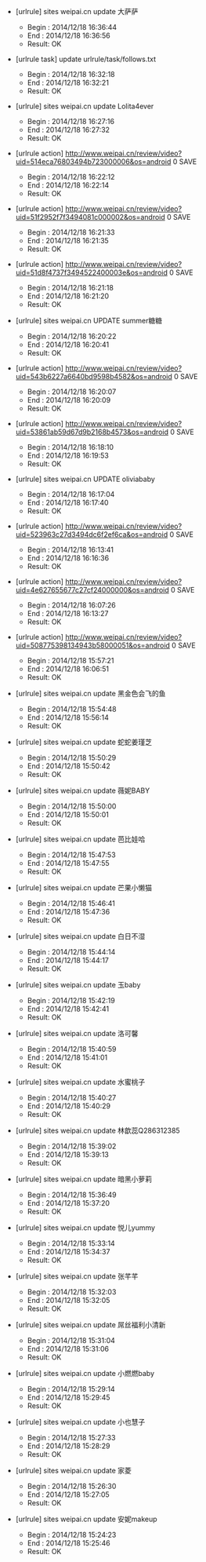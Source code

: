 * [urlrule] sites weipai.cn update 大萨萨

    * Begin : 2014/12/18 16:36:44
    * End   : 2014/12/18 16:36:56
    * Result: OK

* [urlrule task] update urlrule/task/follows.txt

    * Begin : 2014/12/18 16:32:18
    * End   : 2014/12/18 16:32:21
    * Result: OK

* [urlrule] sites weipai.cn update Lolita4ever

    * Begin : 2014/12/18 16:27:16
    * End   : 2014/12/18 16:27:32
    * Result: OK

* [urlrule action] http://www.weipai.cn/review/video?uid=514eca76803494b723000006&os=android 0 SAVE

    * Begin : 2014/12/18 16:22:12
    * End   : 2014/12/18 16:22:14
    * Result: OK

* [urlrule action] http://www.weipai.cn/review/video?uid=51f2952f7f3494081c000002&os=android 0 SAVE

    * Begin : 2014/12/18 16:21:33
    * End   : 2014/12/18 16:21:35
    * Result: OK

* [urlrule action] http://www.weipai.cn/review/video?uid=51d8f4737f3494522400003e&os=android 0 SAVE

    * Begin : 2014/12/18 16:21:18
    * End   : 2014/12/18 16:21:20
    * Result: OK

* [urlrule] sites weipai.cn UPDATE summer糖糖


    * Begin : 2014/12/18 16:20:22
    * End   : 2014/12/18 16:20:41
    * Result: OK

* [urlrule action] http://www.weipai.cn/review/video?uid=543b6227a6640bd9598b4582&os=android 0 SAVE

    * Begin : 2014/12/18 16:20:07
    * End   : 2014/12/18 16:20:09
    * Result: OK

* [urlrule action] http://www.weipai.cn/review/video?uid=53861ab59d67d9b2168b4573&os=android 0 SAVE

    * Begin : 2014/12/18 16:18:10
    * End   : 2014/12/18 16:19:53
    * Result: OK

* [urlrule] sites weipai.cn UPDATE oliviababy


    * Begin : 2014/12/18 16:17:04
    * End   : 2014/12/18 16:17:40
    * Result: OK

* [urlrule action] http://www.weipai.cn/review/video?uid=523963c27d3494dc6f2ef6ca&os=android 0 SAVE

    * Begin : 2014/12/18 16:13:41
    * End   : 2014/12/18 16:16:36
    * Result: OK

* [urlrule action] http://www.weipai.cn/review/video?uid=4e627655677c27cf24000000&os=android 0 SAVE

    * Begin : 2014/12/18 16:07:26
    * End   : 2014/12/18 16:13:27
    * Result: OK

* [urlrule action] http://www.weipai.cn/review/video?uid=508775398134943b58000051&os=android 0 SAVE

    * Begin : 2014/12/18 15:57:21
    * End   : 2014/12/18 16:06:51
    * Result: OK

* [urlrule] sites weipai.cn update 黑金色会飞的鱼

    * Begin : 2014/12/18 15:54:48
    * End   : 2014/12/18 15:56:14
    * Result: OK

* [urlrule] sites weipai.cn update 蛇蛇姜瑾芝

    * Begin : 2014/12/18 15:50:29
    * End   : 2014/12/18 15:50:42
    * Result: OK

* [urlrule] sites weipai.cn update 薇妮BABY

    * Begin : 2014/12/18 15:50:00
    * End   : 2014/12/18 15:50:01
    * Result: OK

* [urlrule] sites weipai.cn update 芭比娃哈

    * Begin : 2014/12/18 15:47:53
    * End   : 2014/12/18 15:47:55
    * Result: OK

* [urlrule] sites weipai.cn update 芒果小懒猫

    * Begin : 2014/12/18 15:46:41
    * End   : 2014/12/18 15:47:36
    * Result: OK

* [urlrule] sites weipai.cn update 白日不湿

    * Begin : 2014/12/18 15:44:14
    * End   : 2014/12/18 15:44:17
    * Result: OK

* [urlrule] sites weipai.cn update 玉baby

    * Begin : 2014/12/18 15:42:19
    * End   : 2014/12/18 15:42:41
    * Result: OK

* [urlrule] sites weipai.cn update 洛可馨

    * Begin : 2014/12/18 15:40:59
    * End   : 2014/12/18 15:41:01
    * Result: OK

* [urlrule] sites weipai.cn update 水蜜桃子

    * Begin : 2014/12/18 15:40:27
    * End   : 2014/12/18 15:40:29
    * Result: OK

* [urlrule] sites weipai.cn update 林歆蕊Q286312385

    * Begin : 2014/12/18 15:39:02
    * End   : 2014/12/18 15:39:13
    * Result: OK

* [urlrule] sites weipai.cn update 暗黑小萝莉

    * Begin : 2014/12/18 15:36:49
    * End   : 2014/12/18 15:37:20
    * Result: OK

* [urlrule] sites weipai.cn update 悦儿yummy

    * Begin : 2014/12/18 15:33:14
    * End   : 2014/12/18 15:34:37
    * Result: OK

* [urlrule] sites weipai.cn update 张芊芊

    * Begin : 2014/12/18 15:32:03
    * End   : 2014/12/18 15:32:05
    * Result: OK

* [urlrule] sites weipai.cn update 屌丝福利小清新

    * Begin : 2014/12/18 15:31:04
    * End   : 2014/12/18 15:31:06
    * Result: OK

* [urlrule] sites weipai.cn update 小燃燃baby

    * Begin : 2014/12/18 15:29:14
    * End   : 2014/12/18 15:29:45
    * Result: OK

* [urlrule] sites weipai.cn update 小也慧子

    * Begin : 2014/12/18 15:27:33
    * End   : 2014/12/18 15:28:29
    * Result: OK

* [urlrule] sites weipai.cn update 家菱

    * Begin : 2014/12/18 15:26:30
    * End   : 2014/12/18 15:27:05
    * Result: OK

* [urlrule] sites weipai.cn update 安妮makeup

    * Begin : 2014/12/18 15:24:23
    * End   : 2014/12/18 15:25:46
    * Result: OK

